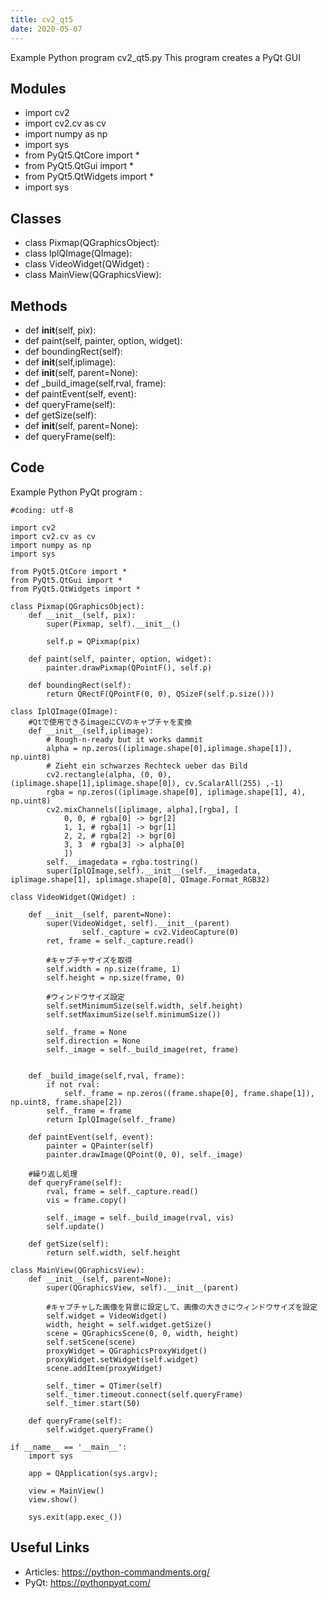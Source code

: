 ```yaml
---
title: cv2_qt5
date: 2020-05-07
---
```

Example Python program cv2_qt5.py
This program creates a PyQt GUI

## Modules

* import cv2
* import cv2.cv as cv
* import numpy as np
* import sys
* from PyQt5.QtCore import *
* from PyQt5.QtGui import *
* from PyQt5.QtWidgets import *
* 	import sys

## Classes

* class Pixmap(QGraphicsObject):
* class IplQImage(QImage):
* class VideoWidget(QWidget) :
* class MainView(QGraphicsView):

## Methods

* 	def __init__(self, pix):
* 	def paint(self, painter, option, widget):
* 	def boundingRect(self):
* 	def __init__(self,iplimage):
* 	def __init__(self, parent=None):
* 	def _build_image(self,rval, frame):
* 	def paintEvent(self, event):
* 	def queryFrame(self):
* 	def getSize(self):
* 	def __init__(self, parent=None):
* 	def queryFrame(self):

## Code

Example Python PyQt program :

    #coding: utf-8
    
    import cv2
    import cv2.cv as cv
    import numpy as np
    import sys
    
    from PyQt5.QtCore import *
    from PyQt5.QtGui import *
    from PyQt5.QtWidgets import *
    
    class Pixmap(QGraphicsObject):
    	def __init__(self, pix):
    		super(Pixmap, self).__init__()
    
    		self.p = QPixmap(pix)
    
    	def paint(self, painter, option, widget):
    		painter.drawPixmap(QPointF(), self.p)
    
    	def boundingRect(self):
    		return QRectF(QPointF(0, 0), QSizeF(self.p.size()))
    
    class IplQImage(QImage):
    	#Qtで使用できるimageにCVのキャプチャを変換
    	def __init__(self,iplimage):
    		# Rough-n-ready but it works dammit
    		alpha = np.zeros((iplimage.shape[0],iplimage.shape[1]), np.uint8)
    		# Zieht ein schwarzes Rechteck ueber das Bild
    		cv2.rectangle(alpha, (0, 0), (iplimage.shape[1],iplimage.shape[0]), cv.ScalarAll(255) ,-1)
    		rgba = np.zeros((iplimage.shape[0], iplimage.shape[1], 4), np.uint8)
    		cv2.mixChannels([iplimage, alpha],[rgba], [
    			0, 0, # rgba[0] -> bgr[2]
    			1, 1, # rgba[1] -> bgr[1]
    			2, 2, # rgba[2] -> bgr[0]
    			3, 3  # rgba[3] -> alpha[0]
    			])
    		self.__imagedata = rgba.tostring()
    		super(IplQImage,self).__init__(self.__imagedata, iplimage.shape[1], iplimage.shape[0], QImage.Format_RGB32)
    
    class VideoWidget(QWidget) :
    
    	def __init__(self, parent=None):
    		super(VideoWidget, self).__init__(parent)
                    self._capture = cv2.VideoCapture(0)
    		ret, frame = self._capture.read()
    
    		#キャプチャサイズを取得
    		self.width = np.size(frame, 1)
    		self.height = np.size(frame, 0)
    
    		#ウィンドウサイズ設定
    		self.setMinimumSize(self.width, self.height)
    		self.setMaximumSize(self.minimumSize())
    
    		self._frame = None
    		self.direction = None
    		self._image = self._build_image(ret, frame)
    
    
    	def _build_image(self,rval, frame):
    		if not rval:
    			self._frame = np.zeros((frame.shape[0], frame.shape[1]), np.uint8, frame.shape[2])
    		self._frame = frame
    		return IplQImage(self._frame)
    
    	def paintEvent(self, event):
    		painter = QPainter(self)
    		painter.drawImage(QPoint(0, 0), self._image)
    
    	#繰り返し処理
    	def queryFrame(self):
    		rval, frame = self._capture.read()
    		vis = frame.copy()
    
    		self._image = self._build_image(rval, vis)
    		self.update()
    
    	def getSize(self):
    		return self.width, self.height
    
    class MainView(QGraphicsView):
    	def __init__(self, parent=None):
    		super(QGraphicsView, self).__init__(parent)
    
    		#キャプチャした画像を背景に設定して、画像の大きさにウィンドウサイズを設定
    		self.widget = VideoWidget()
    		width, height = self.widget.getSize()
    		scene = QGraphicsScene(0, 0, width, height)
    		self.setScene(scene)
    		proxyWidget = QGraphicsProxyWidget()
    		proxyWidget.setWidget(self.widget) 
    		scene.addItem(proxyWidget)
    
    		self._timer = QTimer(self)
    		self._timer.timeout.connect(self.queryFrame)
    		self._timer.start(50)
    
    	def queryFrame(self):
    		self.widget.queryFrame()
    
    if __name__ == '__main__':
    	import sys
    
    	app = QApplication(sys.argv);
    
    	view = MainView()
    	view.show()
    
    	sys.exit(app.exec_())

## Useful Links

- Articles: https://python-commandments.org/
- PyQt: https://pythonpyqt.com/
